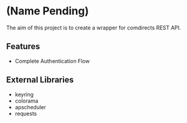 # (Name Pending)
The aim of this project is to create a wrapper for comdirects REST API.
## Features
- Complete Authentication Flow
## External Libraries
- keyring
- colorama
- apscheduler
- requests
